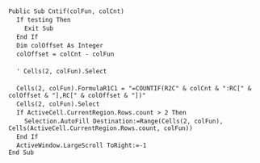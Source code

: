 &nbsp;  &nbsp;  &nbsp;  &nbsp;  
`Public Sub Cntif(colFun, colCnt)`  
&nbsp;&nbsp;&nbsp;&nbsp;`If testing Then`  
&nbsp;&nbsp;&nbsp;&nbsp;&nbsp;&nbsp;&nbsp;&nbsp;`Exit Sub`  
&nbsp;&nbsp;&nbsp;&nbsp;`End If`  
&nbsp;&nbsp;&nbsp;&nbsp;`Dim colOffset As Integer`  
&nbsp;&nbsp;&nbsp;&nbsp;`colOffset = colCnt - colFun`  
&nbsp;  &nbsp;  &nbsp;  &nbsp;  
&nbsp;&nbsp;&nbsp;&nbsp;`' Cells(2, colFun).Select`  
&nbsp;  &nbsp;  &nbsp;  &nbsp;  
&nbsp;&nbsp;&nbsp;&nbsp;`Cells(2, colFun).FormulaR1C1 = "=COUNTIF(R2C" & colCnt & ":RC[" & colOffset & "],RC[" & colOffset & "])"`  
&nbsp;&nbsp;&nbsp;&nbsp;`Cells(2, colFun).Select`  
&nbsp;&nbsp;&nbsp;&nbsp;`If ActiveCell.CurrentRegion.Rows.count > 2 Then`  
&nbsp;&nbsp;&nbsp;&nbsp;&nbsp;&nbsp;&nbsp;&nbsp;`Selection.AutoFill Destination:=Range(Cells(2, colFun), Cells(ActiveCell.CurrentRegion.Rows.count, colFun))`  
&nbsp;&nbsp;&nbsp;&nbsp;`End If`  
&nbsp;&nbsp;&nbsp;&nbsp;`ActiveWindow.LargeScroll ToRight:=-1`  
`End Sub`  

